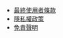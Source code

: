 * [最終使用者條款](/cht/laws/EULA.html)
* [隱私權政策](/cht/laws/privacy.html)
* [免責聲明](/cht/laws/disclaimer.html)